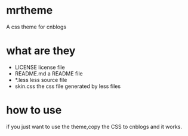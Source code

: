 # mrtheme
A css theme for cnblogs
# what are they
- LICENSE license file
- README.md a README file
- \*.less less source file
- skin.css the css file generated by less files
# how to use
if you just want to use the theme,copy the CSS to cnblogs and it works.
